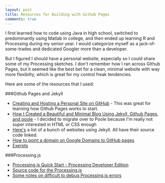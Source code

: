 ```yaml
---
layout: post
title: Resources for Building with Github Pages
comments: true
---
```

I first learned how to code using Java in high school, switched to predominantly using Matlab in college, and then ended up learning R and Processing during my senior year.
I would categorize myself as a jack-of-some-trades and dedicated Googler more than a developer.

But I figured I should have a personal website, especially so I could share some of my Processing sketches. I don't remember how I ran across Github Pages, but it seemed like the best bet for a clean, minimal website with way more flexibilty,
which is great for my control freak tendencies.

Here are some of the resources that I used:

###Github Pages and Jekyll
 * [Creating and Hosting a Personal Site on GitHub](http://jmcglone.com/guides/github-pages/) - This was great for learning how Github Pages works to start. 
 * [How I Created a Beautiful and Minimal Blog Using Jekyll, Github Pages, and poole](http://joshualande.com/jekyll-github-pages-poole/) - I decided to migrate over to Poole
  because I'm really not super interested in HTML or CSS enough 
 * [Here's](https://github.com/jekyll/jekyll/wiki/Sites) a list of a bunch of websites using Jekyll. All have their source code linked.
 * [How to point a domain on Google Domains to GitHub pages](http://www.curtismlarson.com/blog/2015/04/12/github-pages-google-domains/)
 * [Exerpts](http://antrikshy.com/blog/show-post-excerpts-on-poole-blog-homepage/)

###Processing.js
 * [Processing.js Quick Start - Processing Developer Edition](http://processingjs.org/articles/p5QuickStart.html)
 * [Source code for the Processing.js](websitehttps://github.com/processing-js/processing-js.github.io)
 * [Some notes on difficult to debug Processing.js errors](http://go.yuri.at/some-notes-on-difficult-to-debug-processing-js-errors/)